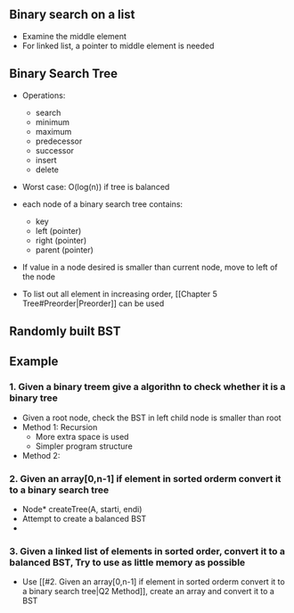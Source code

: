 ## Binary search on a list
- Examine the middle element
- For linked list, a pointer to middle element is needed



## Binary Search Tree
- Operations:
	- search
	- minimum
	- maximum
	- predecessor
	- successor
	- insert
	- delete
- Worst case: O(log(n)) if tree is balanced

- each node of a binary search tree contains:
	- key 
	- left (pointer)
	- right (pointer)
	- parent (pointer)

- If value in a node desired is smaller than current node, move to left of the node
- To list out all element in increasing order, [[Chapter 5 Tree#Preorder|Preorder]] can be used








## Randomly built BST



## Example
### 1. Given a binary treem give a algorithn to check whether it is a binary tree
- Given a root node, check the BST in left child node is smaller than root
- Method 1: Recursion
	- More extra space is used
	- Simpler program structure
- Method 2:


### 2. Given an array[0,n-1] if element in sorted orderm convert it to a binary search tree
- Node* createTree(A, starti, endi)
- Attempt to create a balanced BST
- 


### 3. Given a linked list of elements in sorted order, convert it to a balanced BST, Try to use as little memory as possible
- Use [[#2. Given an array[0,n-1] if element in sorted orderm convert it to a binary search tree|Q2 Method]], create an array and convert it to a BST




